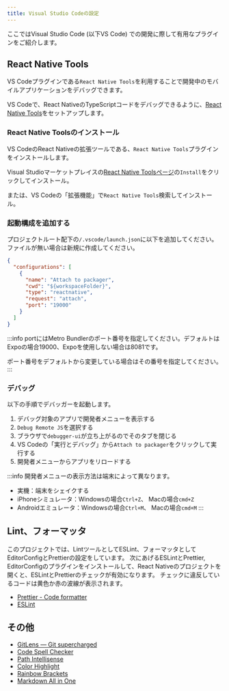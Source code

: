 ```yaml
---
title: Visual Studio Codeの設定
---
```


ここではVisual Studio Code (以下VS Code) での開発に際して有用なプラグインをご紹介します。

## React Native Tools

VS Codeプラグインである`React Native Tools`を利用することで開発中のモバイルアプリケーションをデバッグできます。

VS Codeで、React NativeのTypeScriptコードをデバッグできるように、[React Native Tools](https://marketplace.visualstudio.com/items?itemName=msjsdiag.vscode-react-native)をセットアップします。


### React Native Toolsのインストール

VS CodeのReact Nativeの拡張ツールである、`React Native Tools`プラグインをインストールします。

Visual Studioマーケットプレイスの[React Native Toolsページ](https://marketplace.visualstudio.com/items?itemName=msjsdiag.vscode-react-native)の`Install`をクリックしてインストール。

または、VS Codeの「拡張機能」で`React Native Tools`検索してインストール。

### 起動構成を追加する

プロジェクトルート配下の`/.vscode/launch.json`に以下を追加してください。ファイルが無い場合は新規に作成してください。

```json title="/.vscode/launch.json"
{
  "configurations": [
    {
      "name": "Attach to packager",
      "cwd": "${workspaceFolder}",
      "type": "reactnative",
      "request": "attach",
      "port": "19000"
    }
  ]
}
```

:::info
portにはMetro Bundlerのポート番号を指定してください。デフォルトはExpoの場合19000、Expoを使用しない場合は8081です。

ポート番号をデフォルトから変更している場合はその番号を指定してください。
:::

### デバッグ

以下の手順でデバッガーを起動します。

1. デバッグ対象のアプリで開発者メニューを表示する
1. `Debug Remote JS`を選択する
1. ブラウザで`debugger-ui`が立ち上がるのでそのタブを閉じる
1. VS Codeの「実行とデバッグ」から`Attach to packager`をクリックして実行する
1. 開発者メニューからアプリをリロードする

:::info
開発者メニューの表示方法は端末によって異なります。

- 実機：端末をシェイクする
- iPhoneシミュレータ：Windowsの場合`Ctrl+Z`、 Macの場合`cmd+Z`
- Androidエミュレータ：Windowsの場合`Ctrl+M`、 Macの場合`cmd+M`
:::

## Lint、フォーマッタ

このプロジェクトでは、LintツールとしてESLint、フォーマッタとしてEditorConfigとPrettierの設定をしています。 次にあげるESLintとPrettier, EditorConfigのプラグインをインストールして、React Nativeのプロジェクトを開くと、ESLintとPrettierのチェックが有効になります。 チェックに違反しているコードは黄色か赤の波線が表示されます。

- [Prettier - Code formatter](https://marketplace.visualstudio.com/items?itemName=esbenp.prettier-vscode)
- [ESLint](https://marketplace.visualstudio.com/items?itemName=dbaeumer.vscode-eslint)

## その他

- [GitLens — Git supercharged](https://marketplace.visualstudio.com/items?itemName=eamodio.gitlens)
- [Code Spell Checker](https://marketplace.visualstudio.com/items?itemName=streetsidesoftware.code-spell-checker)
- [Path Intellisense](https://marketplace.visualstudio.com/items?itemName=christian-kohler.path-intellisense)
- [Color Highlight](https://marketplace.visualstudio.com/items?itemName=naumovs.color-highlight)
- [Rainbow Brackets](https://marketplace.visualstudio.com/items?itemName=2gua.rainbow-brackets)
- [Markdown All in One](https://marketplace.visualstudio.com/items?itemName=yzhang.markdown-all-in-one)
